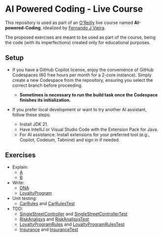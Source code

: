 # AI Powered Coding - Live Course

This repository is used as part of an [O'Reilly](https://www.oreilly.com/) live
course named **AI-powered-Coding**, idealized by [Fernando J Vieira](https://www.linkedin.com/in/fernandojvieira/).

The proposed exercises are meant to be used as part of the course, being the code
(with its imperfections) created only for educational purposes.

## Setup

- If you have a GitHub Copilot license, enjoy the convenience of GitHub Codespaces (60
free hours per month for a 2-core instance). Simply create a new Codespace from the
repository, ensuring you select the correct branch before proceeding.
  - **Sometimes is necessary to run the build task once the Codespace finishes its initialization.**

- If you prefer local development or want to try another AI assistant, follow these steps:
  - Install JDK 21.
  - Have IntelliJ or Visual Studio Code with the Extension Pack for Java.
  - For AI assistance: Install extensions for your preferred tool (e.g., Copilot, Codeium, Tabnine) and sign in if needed.

## Exercises

- Explain:
  - [A](src\main\java\com\fjvieira\aipoweredcoding\explain\A.java)
  - [B](src\main\java\com\fjvieira\aipoweredcoding\explain\B.java)
- Write:
  - [DNA](src\main\java\com\fjvieira\aipoweredcoding\write\DNA.java)
  - [LoyaltyProgram](src\main\java\com\fjvieira\aipoweredcoding\write\LoyalityProgram.java)
- Unit testing:
  - [CarRules](src/main/java/com/fjvieira/aipoweredcoding/unittesting/CarRules.java) and [CarRulesTest](src\test\java\com\fjvieira\aipoweredcoding\unittesting\CarRulesTest.java)
- TDD:
  - [SingleStreetController](src/main/java/com/fjvieira/aipoweredcoding/tdd/SingleStreetController.java) and [SingleStreetControllerTest](src/test/java/com/fjvieira/aipoweredcoding/tdd/SingleStreetControllerTest.java)
  - [RiskAnalisys](src/main/java/com/fjvieira/aipoweredcoding/tdd/RiskAnalisys.java) and [RiskAnalisysTest](src/test/java/com/fjvieira/aipoweredcoding/tdd/RiskAnalisysTest.java)
  - [LoyaltyProgramRules](src/main/java/com/fjvieira/aipoweredcoding/tdd/LoyaltyProgramRules.java) and [LoyaltyProgramRulesTest](src/test/java/com/fjvieira/aipoweredcoding/tdd/LoyaltyProgramRulesTest.java)
  - [Insurance](src/main/java/com/fjvieira/aipoweredcoding/tdd/Insurance.java) and [InsuranceTest](src/test/java/com/fjvieira/aipoweredcoding/tdd/InsuranceTest.java)
